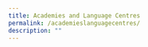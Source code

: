 ```yaml
---
title: Academies and Language Centres
permalink: /academieslanguagecentres/
description: ""
---
```

